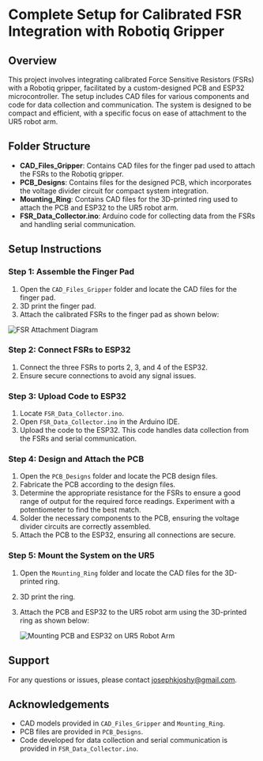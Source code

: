 # Complete Setup for Calibrated FSR Integration with Robotiq Gripper

## Overview
This project involves integrating calibrated Force Sensitive Resistors (FSRs) with a Robotiq gripper, facilitated by a custom-designed PCB and ESP32 microcontroller. The setup includes CAD files for various components and code for data collection and communication. The system is designed to be compact and efficient, with a specific focus on ease of attachment to the UR5 robot arm.

## Folder Structure
- **CAD_Files_Gripper**: Contains CAD files for the finger pad used to attach the FSRs to the Robotiq gripper.
- **PCB_Designs**: Contains files for the designed PCB, which incorporates the voltage divider circuit for compact system integration.
- **Mounting_Ring**: Contains CAD files for the 3D-printed ring used to attach the PCB and ESP32 to the UR5 robot arm.
- **FSR_Data_Collector.ino**: Arduino code for collecting data from the FSRs and handling serial communication.

## Setup Instructions

### Step 1: Assemble the Finger Pad
1. Open the `CAD_Files_Gripper` folder and locate the CAD files for the finger pad.
2. 3D print the finger pad.
3. Attach the calibrated FSRs to the finger pad as shown below:
   
![FSR Attachment Diagram]([https://github.com/JosephJoshyK/Force-Control-and-Slip-Detection-for-a-Non-Backdrivable-Robotic-Gripper/blob/main/Complete%20Setup/CAD_Files_Gripper/Fingertip_cad_file.jpg](https://github.com/JosephJoshyK/Force-Control-and-Slip-Detection-for-a-Non-Backdrivable-Robotic-Gripper/blob/main/Complete%20Setup/CAD%20Files%20Fingertip/Fingertip_cad_file.jpg))



### Step 2: Connect FSRs to ESP32
1. Connect the three FSRs to ports 2, 3, and 4 of the ESP32.
2. Ensure secure connections to avoid any signal issues.

### Step 3: Upload Code to ESP32
1. Locate `FSR_Data_Collector.ino`.
2. Open `FSR_Data_Collector.ino` in the Arduino IDE.
3. Upload the code to the ESP32. This code handles data collection from the FSRs and serial communication.

### Step 4: Design and Attach the PCB
1. Open the `PCB_Designs` folder and locate the PCB design files.
2. Fabricate the PCB according to the design files.
3. Determine the appropriate resistance for the FSRs to ensure a good range of output for the required force readings. Experiment with a potentiometer to find the best match.
4. Solder the necessary components to the PCB, ensuring the voltage divider circuits are correctly assembled.
5. Attach the PCB to the ESP32, ensuring all connections are secure.

### Step 5: Mount the System on the UR5
1. Open the `Mounting_Ring` folder and locate the CAD files for the 3D-printed ring.
2. 3D print the ring.
3. Attach the PCB and ESP32 to the UR5 robot arm using the 3D-printed ring as shown below:
   
   ![Mounting PCB and ESP32 on UR5 Robot Arm](path/to/your/image.png)


## Support
For any questions or issues, please contact josephkjoshy@gmail.com.

## Acknowledgements
- CAD models provided in `CAD_Files_Gripper` and `Mounting_Ring`.
- PCB files are provided in `PCB_Designs`.
- Code developed for data collection and serial communication is provided in `FSR_Data_Collector.ino`.
